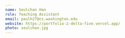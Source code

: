 ```yaml
---
name: Seulchan Han
role: Teaching Assistant
email: paulh27@cs.washington.edu
website: https://portfolio-2-delta-five.vercel.app/
photo: seulchan.jpg
---
```


